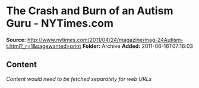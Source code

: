 # The Crash and Burn of an Autism Guru - NYTimes.com

**Source:** http://www.nytimes.com/2011/04/24/magazine/mag-24Autism-t.html?_r=1&pagewanted=print
**Folder:** Archive
**Added:** 2011-06-16T07:16:03




## Content
*Content would need to be fetched separately for web URLs*
